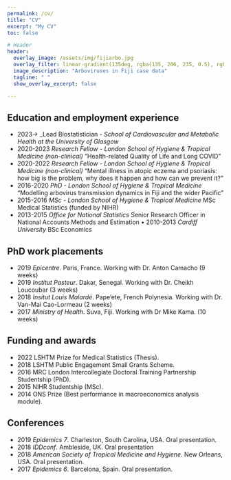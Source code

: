 ```yaml
---
permalink: /cv/
title: "CV"
excerpt: "My CV"
toc: false

# Header
header:
  overlay_image: /assets/img/fijiarbo.jpg
  overlay_filter: linear-gradient(135deg, rgba(135, 206, 235, 0.5), rgba(255, 255, 255, 0.5))
  image_description: "Arboviruses in Fiji case data"
  tagline: " "
  show_overlay_excerpt: false

---
```


## Education and employment experience
* 2023-> 	_Lead Biostatistician - _School of Cardiovascular and Metabolic Health at the University of Glasgow_
* 2020-2023 	_Research Fellow - London School of Hygiene & Tropical Medicine (non-clinical)_
”Health-related Quality of Life and Long COVID"
* 2020-2022 	_Research Fellow - London School of Hygiene & Tropical Medicine (non-clinical)_
“Mental illness in atopic eczema and psoriasis: how big is the problem, why does it happen and how can we prevent it?” 
* 2016-2020 	_PhD - London School of Hygiene & Tropical Medicine_
“Modelling arbovirus transmission dynamics in Fiji and the wider Pacific” 
* 2015-2016	    _MSc - London School of Hygiene & Tropical Medicine_ 
MSc Medical Statistics (funded by NIHR)
* 2013-2015	    _Office for National Statistics_
Senior Research Officer in National Accounts Methods and Estimation
• 2010-2013 	_Cardiff University_
BSc Economics

## PhD work placements
* 2019 	_Epicentre_. Paris, France. Working with Dr. Anton Camacho (9 weeks)
* 2019	_Institut Pasteur_. Dakar, Senegal. Working with Dr. Cheikh Loucoubar (3 weeks)
* 2018	_Insitut Louis Malardé_. Pape’ete, French Polynesia. Working with Dr. Van-Mai Cao-Lormeau (2 weeks)
* 2017	_Ministry of Health_. Suva, Fiji. Working with Dr Mike Kama. (10 weeks)

## Funding and awards
* 2022  LSHTM Prize for Medical Statistics (Thesis).
* 2018 	LSHTM Public Engagement Small Grants Scheme.
* 2016 	MRC London Intercollegiate Doctoral Training Partnership Studentship (PhD). 
* 2015	NIHR Studentship (MSc). 
* 2014	ONS Prize (Best performance in macroeconomics analysis module).

## Conferences
* 2019	_Epidemics 7_. Charleston, South Carolina, USA. Oral presentation. 
* 2018	_IDDconf_. Ambleside, UK. Oral presentation
* 2018	_American Society of Tropical Medicine and Hygiene_. New Orleans, USA. Oral presentation. 
* 2017	_Epidemics 6_. Barcelona, Spain. Oral presentation. 
